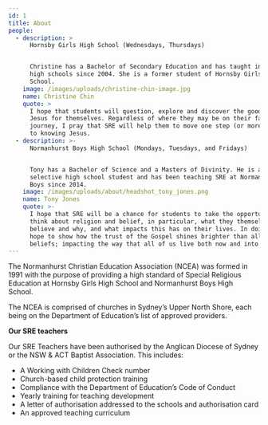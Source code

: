 ```yaml
---
id: 1
title: About
people:
  - description: >
      Hornsby Girls High School (Wednesdays, Thursdays)


      Christine has a Bachelor of Secondary Education and has taught in various
      high schools since 2004. She is a former student of Hornsby Girls High
      School.
    image: /images/uploads/christine-chin-image.jpg
    name: Christine Chin
    quote: >
      I hope that students will question, explore and discover the good news of
      Jesus for themselves. Regardless of where they may be on their faith
      journey, I pray that SRE will help them to move one step (or more!) closer
      to knowing Jesus.
  - description: >-
      Normanhurst Boys High School (Mondays, Tuesdays, and Fridays)


      Tony has a Bachelor of Science and a Masters of Divinity. He is a former
      selective high school student and has been teaching SRE at Normanhurst
      Boys since 2014.
    image: /images/uploads/about/headshot_tony_jones.png
    name: Tony Jones
    quote: >-
      I hope that SRE will be a chance for students to take the opportunity to
      think about religion and belief, in particular, what they themselves
      believe and why, and what impacts this has on their lives. In doing so, I
      hope to show how the trust of the Gospel shines brighter than all other
      beliefs; impacting the way that all of us live both now and into eternity.
---
```

The Normanhurst Christian Education Association (NCEA) was formed in 1991 with the purpose of providing a high standard of Special Religious Education at Hornsby Girls High School and Normanhurst Boys High School. 

The NCEA is comprised of churches in Sydney’s Upper North Shore, each being on the Department of Education’s list of approved providers.

**Our SRE teachers**

Our SRE Teachers have been authorised by the Anglican Diocese of Sydney or the NSW & ACT Baptist Association. This includes: 

* A Working with Children Check number
* Church-based child protection training
* Compliance with the Department of Education’s Code of Conduct 
* Yearly training for teaching development
* A letter of authorisation addressed to the schools and authorisation card
* An approved teaching curriculum
